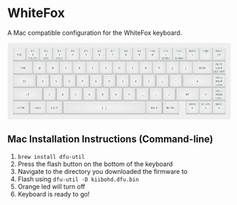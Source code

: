 # WhiteFox
A Mac compatible configuration for the WhiteFox keyboard.

![WhiteFox Layout](https://github.com/kortsmit/whitefox/raw/master/assets/layout.jpg "WhiteFox Layout")

## Mac Installation Instructions (Command-line)

1. `brew install dfu-util`
2. Press the flash button on the bottom of the keyboard
3. Navigate to the directory you downloaded the firmware to
4. Flash using `dfu-util -D kiibohd.dfu.bin`
5. Orange led will turn off
6. Keyboard is ready to go!
